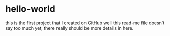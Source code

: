 # hello-world
this is the first project that I created on GitHub
well this read-me file doesn't say too much yet;
there really should be more details in here.  
